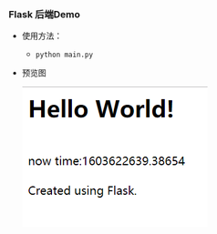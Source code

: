 ### Flask 后端Demo

- 使用方法：

  - `python main.py`

- 预览图

  ![1603622665604](assets/1603622665604.png)